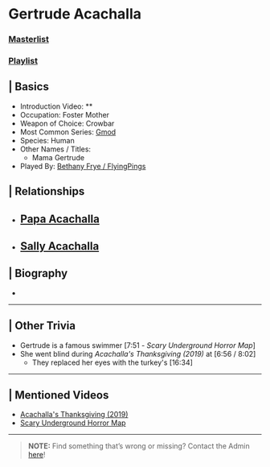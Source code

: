 # Gertrude Acachalla
### [Masterlist]()
### [Playlist]()

## | Basics  
- Introduction Video: **  
- Occupation: Foster Mother  
- Weapon of Choice: Crowbar
- Most Common Series: [Gmod](6.Series/Gmod.md)  
- Species: Human  
- Other Names / Titles:   
  - Mama Gertrude  
- Played By: [Bethany Frye / FlyingPings](3.Siblings/3.3.Bethany-Frye-FlyingPings.md)  


## | Relationships  
- [**Papa Acachalla**](5.Characters/Papa_Acachalla.md)
  -  

- [**Sally Acachalla**](5.Characters/Sally_Acachalla.md)
  - 


## | Biography
- 

----

## | Other Trivia  
- Gertrude is a famous swimmer \[7:51 - *Scary Underground Horror Map*]
- She went blind during *Acachalla's Thanksgiving (2019)* at [6:56 / 8:02]
  - They replaced her eyes with the turkey's \[16:34]

----

## | Mentioned Videos
- [Acachalla's Thanksgiving \(2019)](https://youtu.be/dC5GT2mZNEk)
- [Scary Underground Horror Map](https://youtu.be/Hd_KT6KbnHI)

----

> **NOTE:** Find something that’s wrong or missing? Contact the Admin [here](../chapter_2.md)!